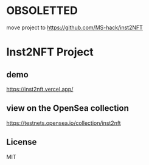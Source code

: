 # OBSOLETTED
move project to https://github.com/MS-hack/inst2NFT

# Inst2NFT Project
## demo
https://inst2nft.vercel.app/

## view on the OpenSea collection
https://testnets.opensea.io/collection/inst2nft
## License
MIT
